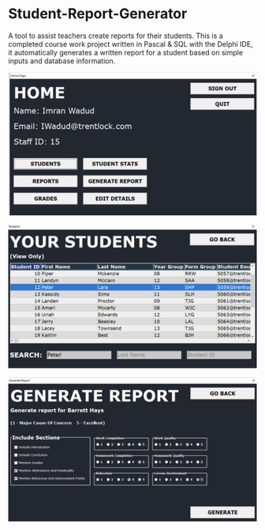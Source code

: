 # Student-Report-Generator
A tool to assist teachers create reports for their students. This is a completed course work project written in Pascal & SQL with the Delphi IDE, it automatically generates a written report for a student based on simple inputs and database information.

![alt text](https://github.com/jude-james/Student-Report-Generator/blob/main/sshmp.png)

![alt text](https://github.com/jude-james/Student-Report-Generator/blob/main/sssp.png)

![alt text](https://github.com/jude-james/Student-Report-Generator/blob/main/ssgrp.png)

